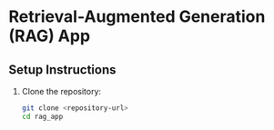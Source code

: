 # Retrieval-Augmented Generation (RAG) App

## Setup Instructions

1. Clone the repository:
   ```bash
   git clone <repository-url>
   cd rag_app
